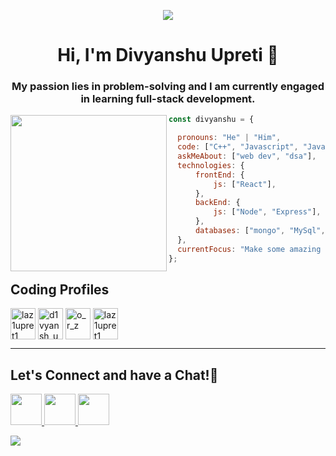 <p align="center">
  <img src="https://capsule-render.vercel.app/api?type=waving&color=gradient&height=100&section=header"/>
<h1 align="center">Hi, I'm Divyanshu Upreti 👋</h1>
</p>
<h3 align="center"> My passion lies in problem-solving and I am currently engaged in learning full-stack development.</h3>

  <img align="left" width = "250" height = "250" src= "https://github.com/user-attachments/assets/ce205a49-63e6-4528-94cb-7c0cf65ed36a">
  
  ```javascript
  const divyanshu = {

    pronouns: "He" | "Him",
    code: ["C++", "Javascript", "Java", "Python"],
    askMeAbout: ["web dev", "dsa"],
    technologies: {
        frontEnd: {
            js: ["React"],
        },
        backEnd: {
            js: ["Node", "Express"],
        },
        databases: ["mongo", "MySql", "sqlite"],
    },
    currentFocus: "Make some amazing projects", 
};
```

 
<h2>
  Coding Profiles
</h2>

<a href="https://codeforces.com/profile/laz1upret1" target="blank"><img align="center" src="https://raw.githubusercontent.com/rahuldkjain/github-profile-readme-generator/master/src/images/icons/Social/codeforces.svg" alt="laz1upret1" height="50" width="40" /></a>
<a href="https://www.leetcode.com/d1vyansh_u" target="blank"><img align="center" src="https://raw.githubusercontent.com/rahuldkjain/github-profile-readme-generator/master/src/images/icons/Social/leet-code.svg" alt="d1vyansh_u" height="50" width="40" /></a>
<a href="https://www.codechef.com/users/o_r_z" target="blank"><img align="center" src="https://cdn.jsdelivr.net/npm/simple-icons@3.1.0/icons/codechef.svg" alt="o_r_z" height="50" width="40" /></a>
<a href="https://www.hackerearth.com/@divyanshu9upreti" target="blank"><img align="center" src="https://raw.githubusercontent.com/rahuldkjain/github-profile-readme-generator/master/src/images/icons/Social/hackerearth.svg" alt="laz1upret1" height="50" width="40" /></a>
</p>


  
  ---
  
  <h2>
  Let's Connect and have a Chat!💬
</h2>
<p align = "left">
<a href="https://d-ivyanshu.github.io/divyanshu/">
  <img height="50" src="https://user-images.githubusercontent.com/46517096/166972883-f5f1d88c-0246-4374-88ac-ded0f2cf0699.png"/>
</a>
<a href="https://www.linkedin.com/in/divyanshu-upreti-0796381ba/">
  <img height="50" src="https://user-images.githubusercontent.com/46517096/166973395-19676cd8-f8ec-4abf-83ff-da8243505b82.png"/>
</a>  
<a href="https://www.instagram.com/_d1vyanshu/">
  <img height="50" src="https://user-images.githubusercontent.com/46517096/166974368-9798f39f-1f46-499c-b14e-81f0a3f83a06.png"/>
</a>
</p>
<p align="left">
  <img src="https://capsule-render.vercel.app/api?type=waving&color=gradient&height=100&section=footer"/>
</p>
